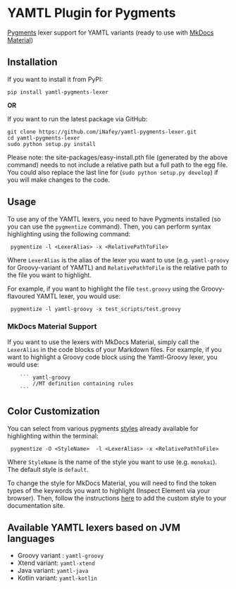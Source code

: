 # YAMTL Plugin for Pygments
[Pygments](https://pygments.org/) lexer support for YAMTL variants (ready to use with [MkDocs Material](https://squidfunk.github.io/mkdocs-material/))

## Installation

If you want to install it from PyPI:
```
pip install yamtl-pygments-lexer
```

**OR**

If you want to run the latest package via GitHub:
```
git clone https://github.com/iNafey/yamtl-pygments-lexer.git
cd yamtl-pygments-lexer
sudo python setup.py install
```
Please note: the site-packages/easy-install.pth file (generated by the above command) needs to not include a relative path but a full path to the egg file. You could also replace the last line for (``sudo python setup.py develop``) if you will make changes to the code.


## Usage

To use any of the YAMTL lexers, you need to have Pygments installed (so you can use the ``pygmentize`` command). Then, you can perform syntax highlighting using the following command:

```
 pygmentize -l <LexerAlias> -x <RelativePathToFile>
```

Where ``LexerAlias`` is the alias of the lexer you want to use (e.g. ``yamtl-groovy`` for Groovy-variant of YAMTL) and ``RelativePathToFile`` is the relative path to the file you want to highlight.

For example, if you want to highlight the file ``test.groovy`` using the Groovy-flavoured YAMTL lexer, you would use:

```
 pygmentize -l yamtl-groovy -x test_scripts/test.groovy
```

### MkDocs Material Support

If you want to use the lexers with MkDocs Material, simply call the ``LexerAlias`` in the code blocks of your Markdown files. For example, if you want to highlight a Groovy code block using the Yamtl-Groovy lexer, you would use:

```
    ``` yamtl-groovy
        //MT definition containing rules
    ```
```

## Color Customization

You can select from various pygments [styles](https://pygments.org/styles/) already available for highlighting within the terminal:

```
 pygmentize -O <StyleName>  -l <LexerAlias> -x <RelativePathToFile>
```

Where ``StyleName`` is the name of the style you want to use (e.g. ``monokai``). The default style is ``default``.

To change the style for MkDocs Material, you will need to find the token types of the keywords you want to highlight (Inspect Element via your browser). Then, follow the instructions [here](https://squidfunk.github.io/mkdocs-material/reference/code-blocks/#custom-syntax-theme) to add the custom style to your documentation site.


## Available YAMTL lexers based on JVM languages

* Groovy variant : ``yamtl-groovy``
* Xtend variant: ``yamtl-xtend``
* Java variant: ``yamtl-java``
* Kotlin variant: ``yamtl-kotlin``
